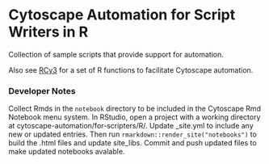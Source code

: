 # Cytoscape Automation for Script Writers in R
Collection of sample scripts that provide support for automation.

Also see [RCy3](https://github.com/cytoscape/r2cytoscape) for a set of R functions to facilitate Cytoscape automation.


### Developer Notes
Collect Rmds in the ```notebook``` directory to be included in the Cytoscape Rmd Notebook menu system. In RStudio, open a project with a working directory at cytoscape-automation/for-scripters/R/. Update _site.yml to include any new or updated entries. Then run ```rmarkdown::render_site("notebooks")``` to build the .html files and update site_libs. Commit and push updated files to make updated notebooks avalable. 